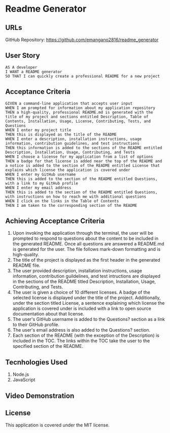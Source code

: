 # Readme Generator

## URLs
GitHub Repository: https://github.com/emangano2816/readme_generator

## User Story
```
AS A developer
I WANT a README generator
SO THAT I can quickly create a professional README for a new project
```

## Acceptance Criteria
```
GIVEN a command-line application that accepts user input
WHEN I am prompted for information about my application repository
THEN a high-quality, professional README.md is generated with the title of my project and sections entitled Description, Table of Contents, Installation, Usage, License, Contributing, Tests, and Questions
WHEN I enter my project title
THEN this is displayed as the title of the README
WHEN I enter a description, installation instructions, usage information, contribution guidelines, and test instructions
THEN this information is added to the sections of the README entitled Description, Installation, Usage, Contributing, and Tests
WHEN I choose a license for my application from a list of options
THEN a badge for that license is added near the top of the README and a notice is added to the section of the README entitled License that explains which license the application is covered under
WHEN I enter my GitHub username
THEN this is added to the section of the README entitled Questions, with a link to my GitHub profile
WHEN I enter my email address
THEN this is added to the section of the README entitled Questions, with instructions on how to reach me with additional questions
WHEN I click on the links in the Table of Contents
THEN I am taken to the corresponding section of the README
```

## Achieving Acceptance Criteria
1. Upon invoking the application through the terminal, the user will be prompted to respond to questions about the content to be included in the generated README. Once all questions are answered a README.md is generated for the user.  The file follows mark-down formatting and is high-quality.
2. The title of the project is displayed as the first header in the generated README file.
3. The user provided description, installation instructions, usage information, contribution guildelines, and test intructions are displayed in the sections of the README titled Description, Installation, Usage, Contributing, and Tests.
4. The user is given a choice of 10 different licenses.  A badge of the selected license is displayed under the title of the project.  Additionally, under the section titled License, a sentence explaining which license the application is covered under is included with a link to open source documentation about that license.
5. The user's GitHub username is added to the Questions? section as a link to their GitHub profile.
6. The user's email address is also added to the Questions? section.
7. Each section of the README (with the exception of the Description) is included in the TOC.  The links within the TOC take the user to the specified section of the README.

## Tecnhologies Used
1. Node.js
2. JavaScript

## Video Demonstration

## License
This application is covered under the MIT license.

